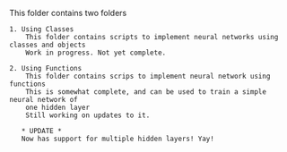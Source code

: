 This folder contains two folders

    1. Using Classes
        This folder contains scripts to implement neural networks using classes and objects
        Work in progress. Not yet complete.
    
    2. Using Functions
        This folder contains scrips to implement neural network using functions
        This is somewhat complete, and can be used to train a simple neural network of 
        one hidden layer
        Still working on updates to it.
       
       * UPDATE *
       Now has support for multiple hidden layers! Yay!
